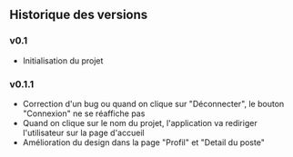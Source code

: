 ## Historique des versions
### v0.1

* Initialisation du projet

### v0.1.1

* Correction d'un bug ou quand on clique sur "Déconnecter", le bouton "Connexion" ne se réaffiche pas
* Quand on clique sur le nom du projet, l'application va rediriger l'utilisateur sur la page d'accueil
* Amélioration du design dans la page "Profil" et "Detail du poste"